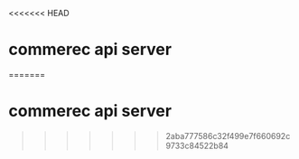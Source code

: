 <<<<<<< HEAD
# commerec api server

=======
# commerec api server
>>>>>>> 2aba777586c32f499e7f660692c9733c84522b84

